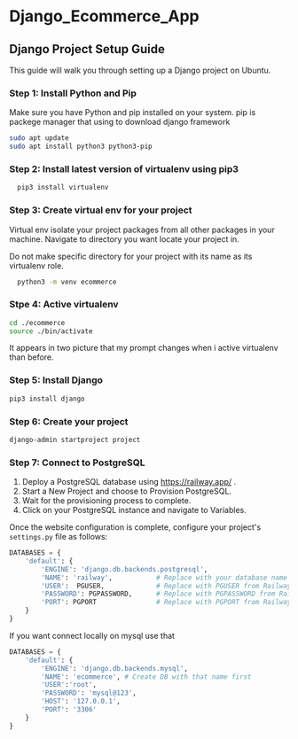 # Django_Ecommerce_App

## Django Project Setup Guide

This guide will walk you through setting up a Django project on Ubuntu.

### Step 1: Install Python and Pip

Make sure you have Python and pip installed on your system.
pip is packege manager that using to download django framework

```bash
sudo apt update
sudo apt install python3 python3-pip
```

### Step 2: Install latest version of virtualenv using pip3

```bash
  pip3 install virtualenv
```


### Step 3: Create virtual env for your project
Virtual env isolate your project packages from all other packages in your machine.
Navigate to directory you want locate your project in. 

Do not make specific directory for your project with its name as its virtualenv role.

```bash
  python3 -m venv ecommerce
```


### Stpe 4: Active virtualenv 

```bash
cd ./ecommerce
source ./bin/activate
```
It appears in two picture that my prompt changes when i active virtualenv than before. 


### Step 5: Install Django

```bash
pip3 install django
```

### Step 6: Create your project

```bash
django-admin startproject project
```

### Step 7: Connect to PostgreSQL

1. Deploy a PostgreSQL database using https://railway.app/ .
2. Start a New Project and choose to Provision PostgreSQL.
3. Wait for the provisioning process to complete.
4. Click on your PostgreSQL instance and navigate to Variables.

Once the website configuration is complete, configure your project's `settings.py` file as follows:

```python
DATABASES = {
    'default': {
        'ENGINE': 'django.db.backends.postgresql',
        'NAME': 'railway',           # Replace with your database name
        'USER':  PGUSER,             # Replace with PGUSER from Railway Variables
        'PASSWORD': PGPASSWORD,      # Replace with PGPASSWORD from Railway Variables
        'PORT': PGPORT               # Replace with PGPORT from Railway Variables
    }
}
```

If you want connect locally on mysql use that

```python
DATABASES = {
    'default': {
        'ENGINE': 'django.db.backends.mysql',
        'NAME': 'ecommerce', # Create DB with that name first
        'USER':'root',
        'PASSWORD': 'mysql@123',
        'HOST': '127.0.0.1',
        'PORT': '3306'
    }
}
```







